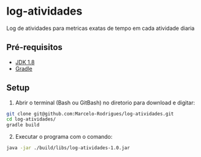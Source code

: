 # log-atividades
Log de atividades para metricas exatas de tempo em cada atividade diaria

## Pré-requisitos
* [JDK 1.8](http://www.oracle.com/technetwork/pt/java/javase/downloads/jdk8-downloads-2133151.html)
* [Gradle](https://gradle.org/install/)

## Setup
1. Abrir o terminal (Bash ou GitBash) no diretorio para download e digitar:

```sh
git clone git@github.com:Marcelo-Rodrigues/log-atividades.git
cd log-atividades/
gradle build
```

2. Executar o programa com o comando:

```sh
java -jar ./build/libs/log-atividades-1.0.jar
```
